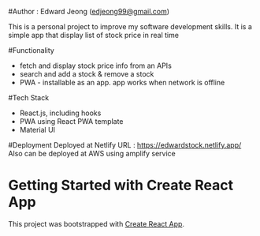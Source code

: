 #Author : Edward Jeong (edjeong99@gmail.com)

This is a personal project to improve my software development skills.
It is a simple app that display list of stock price in real time

#Functionality
- fetch and display stock price info from an APIs
- search and add a stock & remove a stock
- PWA - installable as an app.  app works when network is offline

#Tech Stack
- React.js, including hooks
- PWA using React PWA template
- Material UI


#Deployment
Deployed at Netlify
URL : https://edwardstock.netlify.app/
Also can be deployed at AWS using amplify service

# Getting Started with Create React App

This project was bootstrapped with [Create React App](https://github.com/facebook/create-react-app).
